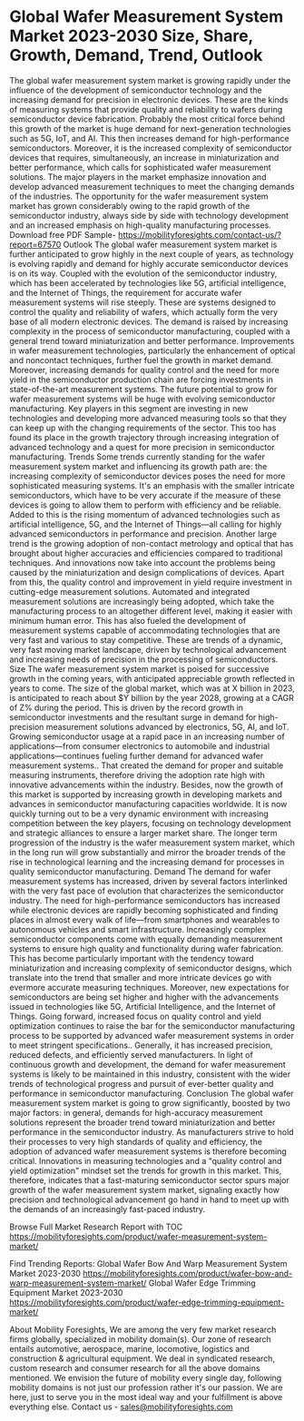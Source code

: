 # Global Wafer Measurement System Market 2023-2030 Size, Share, Growth, Demand, Trend, Outlook
The global wafer measurement system market is growing rapidly under the influence of the development of semiconductor technology and the increasing demand for precision in electronic devices. These are the kinds of measuring systems that provide quality and reliability to wafers during semiconductor device fabrication. Probably the most critical force behind this growth of the market is huge demand for next-generation technologies such as 5G, IoT, and AI. This then increases demand for high-performance semiconductors. Moreover, it is the increased complexity of semiconductor devices that requires, simultaneously, an increase in miniaturization and better performance, which calls for sophisticated wafer measurement solutions. The major players in the market emphasize innovation and develop advanced measurement techniques to meet the changing demands of the industries. The opportunity for the wafer measurement system market has grown considerably owing to the rapid growth of the semiconductor industry, always side by side with technology development and an increased emphasis on high-quality manufacturing processes.
Download free PDF Sample- https://mobilityforesights.com/contact-us/?report=67570
Outlook
The global wafer measurement system market is further anticipated to grow highly in the next couple of years, as technology is evolving rapidly and demand for highly accurate semiconductor devices is on its way. Coupled with the evolution of the semiconductor industry, which has been accelerated by technologies like 5G, artificial intelligence, and the Internet of Things, the requirement for accurate wafer measurement systems will rise steeply. These are systems designed to control the quality and reliability of wafers, which actually form the very base of all modern electronic devices. The demand is raised by increasing complexity in the process of semiconductor manufacturing, coupled with a general trend toward miniaturization and better performance. Improvements in wafer measurement technologies, particularly the enhancement of optical and noncontact techniques, further fuel the growth in market demand. Moreover, increasing demands for quality control and the need for more yield in the semiconductor production chain are forcing investments in state-of-the-art measurement systems. The future potential to grow for wafer measurement systems will be huge with evolving semiconductor manufacturing. Key players in this segment are investing in new technologies and developing more advanced measuring tools so that they can keep up with the changing requirements of the sector. This too has found its place in the growth trajectory through increasing integration of advanced technology and a quest for more precision in semiconductor manufacturing.
Trends
Some trends currently standing for the wafer measurement system market and influencing its growth path are: the increasing complexity of semiconductor devices poses the need for more sophisticated measuring systems. It's an emphasis with the smaller intricate semiconductors, which have to be very accurate if the measure of these devices is going to allow them to perform with efficiency and be reliable. Added to this is the rising momentum of advanced technologies such as artificial intelligence, 5G, and the Internet of Things—all calling for highly advanced semiconductors in performance and precision. Another large trend is the growing adoption of non-contact metrology and optical that has brought about higher accuracies and efficiencies compared to traditional techniques. And innovations now take into account the problems being caused by the miniaturization and design complications of devices. Apart from this, the quality control and improvement in yield require investment in cutting-edge measurement solutions. Automated and integrated measurement solutions are increasingly being adopted, which take the manufacturing process to an altogether different level, making it easier with minimum human error. This has also fueled the development of measurement systems capable of accommodating technologies that are very fast and various to stay competitive. These are trends of a dynamic, very fast moving market landscape, driven by technological advancement and increasing needs of precision in the processing of semiconductors.
Size
The wafer measurement system market is poised for successive growth in the coming years, with anticipated appreciable growth reflected in years to come. The size of the global market, which was at X billion in 2023, is anticipated to reach about $Y billion by the year 2028, growing at a CAGR of Z% during the period. This is driven by the record growth in semiconductor investments and the resultant surge in demand for high-precision measurement solutions advanced by electronics, 5G, AI, and IoT. Growing semiconductor usage at a rapid pace in an increasing number of applications—from consumer electronics to automobile and industrial applications—continues fueling further demand for advanced wafer measurement systems.. That created the demand for proper and suitable measuring instruments, therefore driving the adoption rate high with innovative advancements within the industry. Besides, now the growth of this market is supported by increasing growth in developing markets and advances in semiconductor manufacturing capacities worldwide. It is now quickly turning out to be a very dynamic environment with increasing competition between the key players, focusing on technology development and strategic alliances to ensure a larger market share. The longer term progression of the industry is the wafer measurement system market, which in the long run will grow substantially and mirror the broader trends of the rise in technological learning and the increasing demand for processes in quality semiconductor manufacturing.
Demand 
The demand for wafer measurement systems has increased, driven by several factors interlinked with the very fast pace of evolution that characterizes the semiconductor industry. The need for high-performance semiconductors has increased while electronic devices are rapidly becoming sophisticated and finding places in almost every walk of life—from smartphones and wearables to autonomous vehicles and smart infrastructure. Increasingly complex semiconductor components come with equally demanding measurement systems to ensure high quality and functionality during wafer fabrication. This has become particularly important with the tendency toward miniaturization and increasing complexity of semiconductor designs, which translate into the trend that smaller and more intricate devices go with evermore accurate measuring techniques. Moreover, new expectations for semiconductors are being set higher and higher with the advancements issued in technologies like 5G, Artificial Intelligence, and the Internet of Things. Going forward, increased focus on quality control and yield optimization continues to raise the bar for the semiconductor manufacturing process to be supported by advanced wafer measurement systems in order to meet stringent specifications.. Generally, it has increased precision, reduced defects, and efficiently served manufacturers. In light of continuous growth and development, the demand for wafer measurement systems is likely to be maintained in this industry, consistent with the wider trends of technological progress and pursuit of ever-better quality and performance in semiconductor manufacturing.
Conclusion
The global wafer measurement system market is going to grow significantly, boosted by two major factors:  in general, demands for high-accuracy measurement solutions represent the broader trend toward miniaturization and better performance in the semiconductor industry. As manufacturers strive to hold their processes to very high standards of quality and efficiency, the adoption of advanced wafer measurement systems is therefore becoming critical. Innovations in measuring technologies and a "quality control and yield optimization" mindset set the trends for growth in this market. This, therefore, indicates that a fast-maturing semiconductor sector spurs major growth of the wafer measurement system market, signaling exactly how precision and technological advancement go hand in hand to meet up with the demands of an increasingly fast-paced industry.

Browse Full Market Research Report with TOC  https://mobilityforesights.com/product/wafer-measurement-system-market/

Find Trending Reports:
Global Wafer Bow And Warp Measurement System Market 2023-2030
https://mobilityforesights.com/product/wafer-bow-and-warp-measurement-system-market/
Global Wafer Edge Trimming Equipment Market 2023-2030
https://mobilityforesights.com/product/wafer-edge-trimming-equipment-market/

About Mobility Foresights,
We are among the very few market research firms globally, specialized in mobility domain(s). Our zone of research entails automotive, aerospace, marine, locomotive, logistics and construction & agricultural equipment. We deal in syndicated research, custom research and consumer research for all the above domains mentioned.
We envision the future of mobility every single day, following mobility domains is not just our profession rather it's our passion. We are here, just to serve you in the most ideal way and your fulfillment is above everything else. Contact us -  sales@mobilityforesights.com 

